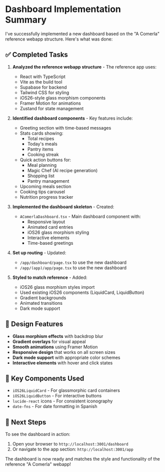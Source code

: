 # Dashboard Implementation Summary

I've successfully implemented a new dashboard based on the "A Comerla" reference webapp structure. Here's what was done:

## ✅ Completed Tasks

1. **Analyzed the reference webapp structure** - The reference app uses:
   - React with TypeScript
   - Vite as the build tool
   - Supabase for backend
   - Tailwind CSS for styling
   - iOS26-style glass morphism components
   - Framer Motion for animations
   - Zustand for state management

2. **Identified dashboard components** - Key features include:
   - Greeting section with time-based messages
   - Stats cards showing:
     - Total recipes
     - Today's meals
     - Pantry items
     - Cooking streak
   - Quick action buttons for:
     - Meal planning
     - Magic Chef (AI recipe generation)
     - Shopping list
     - Pantry management
   - Upcoming meals section
   - Cooking tips carousel
   - Nutrition progress tracker

3. **Implemented the dashboard skeleton** - Created:
   - `AComerlaDashboard.tsx` - Main dashboard component with:
     - Responsive layout
     - Animated card entries
     - iOS26 glass morphism styling
     - Interactive elements
     - Time-based greetings

4. **Set up routing** - Updated:
   - `/app/dashboard/page.tsx` to use the new dashboard
   - `/app/(app)/app/page.tsx` to use the new dashboard

5. **Styled to match reference** - Added:
   - iOS26 glass morphism styles import
   - Used existing iOS26 components (LiquidCard, LiquidButton)
   - Gradient backgrounds
   - Animated transitions
   - Dark mode support

## 🎨 Design Features

- **Glass morphism effects** with backdrop blur
- **Gradient overlays** for visual appeal
- **Smooth animations** using Framer Motion
- **Responsive design** that works on all screen sizes
- **Dark mode support** with appropriate color schemes
- **Interactive elements** with hover and click states

## 📱 Key Components Used

- `iOS26LiquidCard` - For glassmorphic card containers
- `iOS26LiquidButton` - For interactive buttons
- `lucide-react` icons - For consistent iconography
- `date-fns` - For date formatting in Spanish

## 🚀 Next Steps

To see the dashboard in action:
1. Open your browser to `http://localhost:3001/dashboard`
2. Or navigate to the app section: `http://localhost:3001/app`

The dashboard is now ready and matches the style and functionality of the reference "A Comerla" webapp!